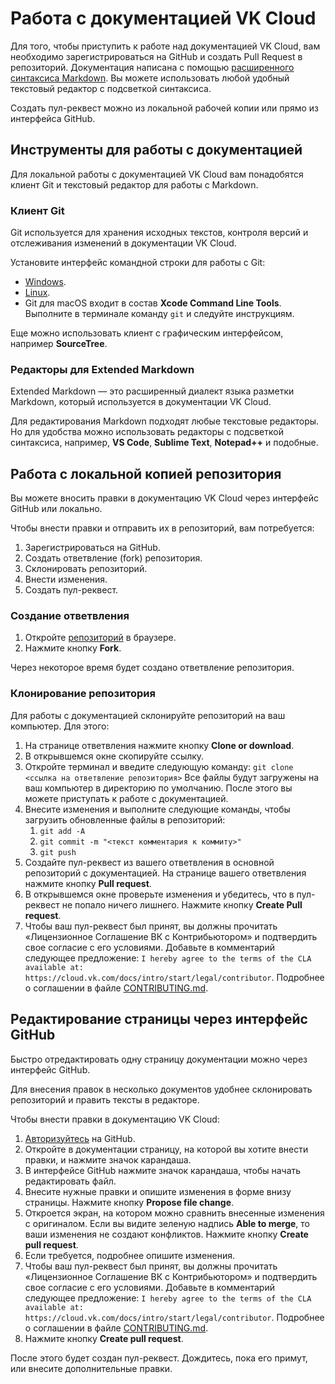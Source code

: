 # Работа с документацией VK Cloud

Для того, чтобы приступить к работе над документацией VK Cloud, вам необходимо зарегистрироваться на GitHub и создать Pull Request в репозиторий. Документация написана с помощью [расширенного синтаксиса Markdown](./md-syntax.md). Вы можете использовать любой удобный текстовый редактор с подсветкой синтаксиса.

Создать пул-реквест можно из локальной рабочей копии или прямо из интерфейса GitHub.

## Инструменты для работы с документацией

Для локальной работы с документацией VK Cloud вам понадобятся клиент Git и текстовый редактор для работы с Markdown.

### Клиент Git

Git используется для хранения исходных текстов, контроля версий и отслеживания изменений в документации VK Cloud.

Установите интерфейс командной строки для работы с Git:

* [Windows](https://git-scm.com/download/win).
* [Linux](https://git-scm.com/download/linux).
* Git для macOS входит в состав **Xcode Command Line Tools**. Выполните в терминале команду `git` и следуйте инструкциям.

Еще можно использовать клиент с графическим интерфейсом, например **SourceTree**.

### Редакторы для Extended Markdown

Extended Markdown — это расширенный диалект языка разметки Markdown, который используется в документации VK Cloud.

Для редактирования Markdown подходят любые текстовые редакторы. Но для удобства можно использовать редакторы с подсветкой синтаксиса, например, **VS Code**, **Sublime Text**, **Notepad++** и подобные.

## Работа с локальной копией репозитория

Вы можете вносить правки в документацию VK Cloud через интерфейс GitHub или локально.

Чтобы внести правки и отправить их в репозиторий, вам потребуется:

1. Зарегистрироваться на GitHub.
1. Создать ответвление (fork) репозитория.
1. Склонировать репозиторий.
1. Внести изменения.
1. Создать пул-реквест.

### Создание ответвления

1. Откройте [репозиторий](https://github.com/vk-cs/docs-public) в браузере.
1. Нажмите кнопку **Fork**.

Через некоторое время будет создано ответвление репозитория.

### Клонирование репозитория

Для работы с документацией склонируйте репозиторий на ваш компьютер. Для этого:

1. На странице ответвления нажмите кнопку **Clone or download**.
1. В открывшемся окне скопируйте ссылку.
1. Откройте терминал и введите следующую команду:
	`git clone <ссылка на ответвление репозитория>`
	Все файлы будут загружены на ваш компьютер в директорию по умолчанию. После этого вы можете приступать к работе с документацией.
1. Внесите изменения и выполните следующие команды, чтобы загрузить обновленные файлы в репозиторий:
    1. `git add -A`
    1. `git commit -m "<текст комментария к коммиту>"`
    1. `git push`
1. Создайте пул-реквест из вашего ответвления в основной репозиторий с документацией. На странице вашего ответвления нажмите кнопку **Pull request**.
1. В открывшемся окне проверьте изменения и убедитесь, что в пул-реквест не попало ничего лишнего. Нажмите кнопку **Create Pull request**.
1. Чтобы ваш пул-реквест был принят, вы должны прочитать «Лицензионное Соглашение ВК с Контрибьютором» и подтвердить свое согласие с его условиями. Добавьте в комментарий следующее предложение: `I hereby agree to the terms of the CLA available at: https://cloud.vk.com/docs/intro/start/legal/contributor`. Подробнее о соглашении в файле [CONTRIBUTING.md](../CONTRIBUTING.md).

## Редактирование страницы через интерфейс GitHub

Быстро отредактировать одну страницу документации можно через интерфейс GitHub.

Для внесения правок в несколько документов удобнее склонировать репозиторий и править тексты в редакторе.

Чтобы внести правки в документацию VK Cloud:

1. [Авторизуйтесь](https://github.com/login) на GitHub.
1. Откройте в документации страницу, на которой вы хотите внести правки, и нажмите значок карандаша.
1. В интерфейсе GitHub нажмите значок карандаша, чтобы начать редактировать файл.
1. Внесите нужные правки и опишите изменения в форме внизу страницы. Нажмите кнопку **Propose file change**.
1. Откроется экран, на котором можно сравнить внесенные изменения с оригиналом. Если вы видите зеленую надпись **Able to merge**, то ваши изменения не создают конфликтов. Нажмите кнопку **Create pull request**.
1. Если требуется, подробнее опишите изменения.
1. Чтобы ваш пул-реквест был принят, вы должны прочитать «Лицензионное Соглашение ВК с Контрибьютором» и подтвердить свое согласие с его условиями. Добавьте в комментарий следующее предложение: `I hereby agree to the terms of the CLA available at: https://cloud.vk.com/docs/intro/start/legal/contributor`. Подробнее о соглашении в файле [CONTRIBUTING.md](../CONTRIBUTING.md).
1. Нажмите кнопку **Create pull request**.

После этого будет создан пул-реквест. Дождитесь, пока его примут, или внесите дополнительные правки.

